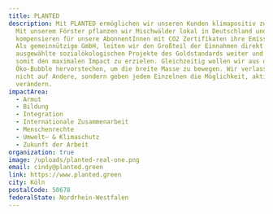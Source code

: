 ```yaml
---
title: PLANTED
description: Mit PLANTED ermöglichen wir unseren Kunden klimapositiv zu werden.
  Mit unserem Förster pflanzen wir Mischwälder lokal in Deutschland und
  kompensieren für unsere AbonnentInnen mit CO2 Zertifikaten ihre Emissionen.
  Als gemeinnützige GmbH, leiten wir den Großteil der Einnahmen direkt an
  ausgewählte sozialökologischen Projekte des Goldstandards weiter und planen
  somit den maximalen Impact zu erzielen. Gleichzeitig wollen wir aus der grünen
  Öko-Bubble hervorstechen, um die breite Masse zu bewegen. Wir verlassen uns
  nicht auf Andere, sondern geben jedem Einzelnen die Möglichkeit, aktiv zu
  verändern.
impactArea:
  - Armut
  - Bildung
  - Integration
  - Internationale Zusammenarbeit
  - Menschenrechte
  - Umwelt– & Klimaschutz
  - Zukunft der Arbeit
organization: true
image: /uploads/planted-real-one.png
email: cindy@planted.green
link: https://www.planted.green
city: Köln
postalCode: 50678
federalState: Nordrhein-Westfalen
---
```

